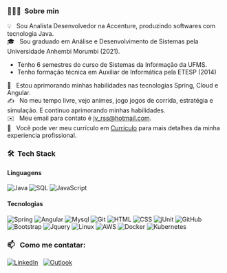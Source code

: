 ### 👨🏻‍💻 &nbsp;Sobre min

💡 &nbsp; Sou Analista Desenvolvedor na Accenture, produzindo softwares com tecnologia Java.\
🎓 &nbsp; Sou graduado em Análise e Desenvolvimento de Sistemas pela Universidade Anhembi Morumbi (2021).
 - Tenho 6 semestres do curso de Sistemas da Informação da UFMS.
 - Tenho formação técnica em Auxiliar de Informática pela ETESP (2014)

🌱 &nbsp; Estou aprimorando minhas habilidades nas tecnologias Spring, Cloud e Angular.\
✍️ &nbsp; No meu tempo livre, vejo animes, jogo jogos de corrida, estratégia e simulação. E continuo aprimorando minhas habilidades.\
✉️ &nbsp; Meu email para contato é jv_rss@hotmail.com. \
📄 &nbsp; Você pode ver meu currículo em [Currículo](https://1drv.ms/w/s!AmJ1CpQJCAx5ikkk7BpdtoQXHS4O) para mais detalhes da minha experiencia profissional.

### 🛠 &nbsp;Tech Stack

#### Linguagens

![Java](https://img.shields.io/badge/-Java-000?&logo=Java&logoColor=007396)
![SQL](https://img.shields.io/badge/-SQL-000?&logo=MySQL)
![JavaScript](https://img.shields.io/badge/-JavaScript-000?&logo=JavaScript)

#### Tecnologias

![Spring](https://img.shields.io/badge/-Spring-000?&logo=Spring)
![Angular](https://img.shields.io/badge/-Angular-DD0031?logo=angular)
![Mysql](https://img.shields.io/badge/-MySQL-00000F?logo=mysql)
![Git](https://img.shields.io/badge/-Git-05122A?style=flat&logo=git)
![HTML](https://img.shields.io/badge/-HTML-05122A?style=flat&logo=HTML5)
![CSS](https://img.shields.io/badge/-CSS-05122A?style=flat&logo=CSS3&logoColor=1572B6)
![jUnit](https://img.shields.io/badge/jUnit%20-%23150458.svg?&style=flat&logo=Java&logoColor=white)
![GitHub](https://img.shields.io/badge/-GitHub-05122A?style=flat&logo=github)
![Bootstrap](https://img.shields.io/badge/-Bootstrap-05122A?style=flat&logo=bootstrap&logoColor=563D7C)
![Jquery](https://img.shields.io/badge/-jQuery-0769AD?logo=jquery)
![Linux](https://img.shields.io/badge/-Linux-000?&logo=Linux)
![AWS](https://img.shields.io/badge/-AWS-000?&logo=Amazon-AWS&logoColor=F90)
![Docker](https://img.shields.io/badge/-Docker-000?&logo=Docker)
![Kubernetes](https://img.shields.io/badge/-Kubernetes-000?&logo=Kubernetes)

### 📫 &nbsp; Como me contatar:

<a href="https://www.linkedin.com/in/jvrss/"><img alt="LinkedIn" src="https://img.shields.io/badge/Linkedin%20-%230077B5.svg?&style=flat&logo=linkedin&logoColor=white"/></a> &nbsp;
<a href="mailto:jv_rss@hotmail.com"><img alt="Outlook" src="https://img.shields.io/badge/Outlook--000?style=social&logo=microsoft-outlook" /></a> &nbsp;